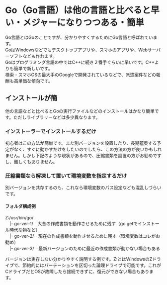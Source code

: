 # Go（Go言語）は他の言語と比べると早い・メジャーになりつつある・簡単
Go言語とはGoのことですが、分かりやすくするためにGo言語と呼ばれています。  
GoはWindowsなどでもデスクトップアプリや、スマホのアプリや、Webサーバーソフトなども作れます。  
Goはプログラミング言語の中ではC++に続き２番手ぐらいに早いです。C++よりも簡単で新しいです。  
検索・スマホOSの最大手のGoogleで開発されているなどで、派遣案件などの報酬も高単価な傾向です。
## インストールが簡
他の言語などと比べるとGoの実行ファイルなどのインストールはかなり簡単です。ただしライブラリーなどは多少異なります。
### インストーラーでインストールするだけ
初心者はこの方法が簡単です。また別バージョンを設置したり、長期蘊奥する予定がなく、すぐに動かすだけをしたいのでしたら、この方法の方が良いかもしれません。しかし下記のような現状があるので、圧縮書類を設置の方がお勧めですし、難しくもありません。
### 圧縮書類なら解凍して置いて環境変数を指定するだけ
別バージョンを共存するのも、これなら環境変数のパス設定なども混乱しづらいです。  
#### フォルダ構成例  
Z:/usr/bin/go/  
 　|- go-ver-1/　大昔の作成書類を動作させるために残す（go getでインストール時代な物など）  
 　|- go-ver-2/　現在の作成書類を動作させるために残す（環境変数はコレがお勧め）  
 　|- go-ver-3/　最新バージョンのために最近の作成書類が動かない場合もある

<p>バージョンは実存しない分かりやすく説明する例です。Z:とはWindowsのZドライブで、節約的にはパーテーションを区切った論理ドライブで可能です。これがCドライブだとOSが故障したら接続できずに、復元ができない場合もあります。</p>
